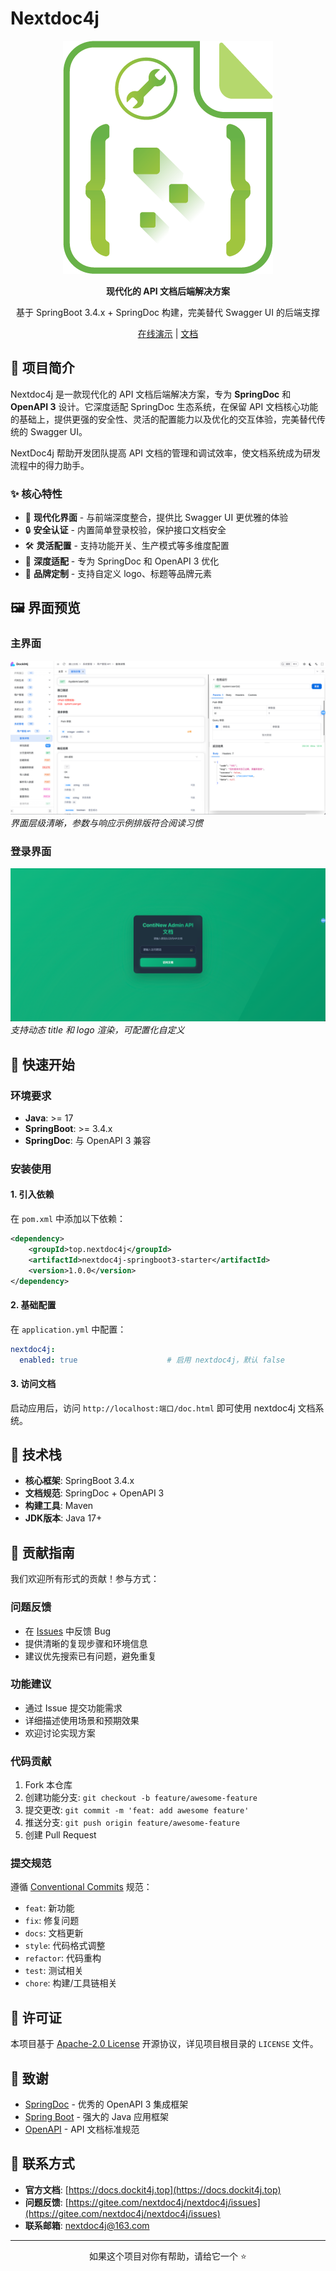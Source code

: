 # Nextdoc4j

<div align="center">

![Nextdoc4j Logo](.image/logo.png)

**现代化的 API 文档后端解决方案**

基于 SpringBoot 3.4.x + SpringDoc 构建，完美替代 Swagger UI 的后端支撑

[在线演示](https://demo.dockit4j.top/) | [文档](https://docs.dockit4j.com)

</div>

## 📖 项目简介

Nextdoc4j 是一款现代化的 API 文档后端解决方案，专为 **SpringDoc** 和 **OpenAPI 3** 设计。它深度适配 SpringDoc 生态系统，在保留 API 文档核心功能的基础上，提供更强的安全性、灵活的配置能力以及优化的交互体验，完美替代传统的 Swagger UI。

NextDoc4j 帮助开发团队提高 API 文档的管理和调试效率，使文档系统成为研发流程中的得力助手。

### ✨ 核心特性

- 🎨 **现代化界面** - 与前端深度整合，提供比 Swagger UI 更优雅的体验
- 🔒 **安全认证** - 内置简单登录校验，保护接口文档安全
- 🛠️ **灵活配置** - 支持功能开关、生产模式等多维度配置
- 🚀 **深度适配** - 专为 SpringDoc 和 OpenAPI 3 优化
- 🎯 **品牌定制** - 支持自定义 logo、标题等品牌元素

## 🖼️ 界面预览

### 主界面

![主界面截图](.image/screenshot/主界面.png)
*界面层级清晰，参数与响应示例排版符合阅读习惯*

### 登录界面

![登录界面效果](.image/screenshot/登录.png)
*支持动态 title 和 logo 渲染，可配置化自定义*

## 🚀 快速开始

### 环境要求

- **Java**: >= 17
- **SpringBoot**: >= 3.4.x
- **SpringDoc**: 与 OpenAPI 3 兼容

### 安装使用

#### 1. 引入依赖

在 `pom.xml` 中添加以下依赖：

```xml
<dependency>
    <groupId>top.nextdoc4j</groupId>
    <artifactId>nextdoc4j-springboot3-starter</artifactId>
    <version>1.0.0</version>
</dependency>
```

#### 2. 基础配置

在 `application.yml` 中配置：

```yaml
nextdoc4j:
  enabled: true                    # 启用 nextdoc4j，默认 false
```

#### 3. 访问文档

启动应用后，访问 `http://localhost:端口/doc.html` 即可使用 nextdoc4j 文档系统。

## 🔧 技术栈

- **核心框架**: SpringBoot 3.4.x
- **文档规范**: SpringDoc + OpenAPI 3
- **构建工具**: Maven
- **JDK版本**: Java 17+

## 🤝 贡献指南

我们欢迎所有形式的贡献！参与方式：

### 问题反馈

- 在 [Issues](https://gitee.com/nextdoc4j/nextdoc4j/issues) 中反馈 Bug
- 提供清晰的复现步骤和环境信息
- 建议优先搜索已有问题，避免重复

### 功能建议

- 通过 Issue 提交功能需求
- 详细描述使用场景和预期效果
- 欢迎讨论实现方案

### 代码贡献

1. Fork 本仓库
2. 创建功能分支: `git checkout -b feature/awesome-feature`
3. 提交更改: `git commit -m 'feat: add awesome feature'`
4. 推送分支: `git push origin feature/awesome-feature`
5. 创建 Pull Request

### 提交规范

遵循 [Conventional Commits](https://conventionalcommits.org/) 规范：

- `feat`: 新功能
- `fix`: 修复问题
- `docs`: 文档更新
- `style`: 代码格式调整
- `refactor`: 代码重构
- `test`: 测试相关
- `chore`: 构建/工具链相关

## 📄 许可证

本项目基于 [Apache-2.0 License](LICENSE) 开源协议，详见项目根目录的 `LICENSE` 文件。

## 🙏 致谢

- [SpringDoc](https://springdoc.org/) - 优秀的 OpenAPI 3 集成框架
- [Spring Boot](https://spring.io/projects/spring-boot) - 强大的 Java 应用框架
- [OpenAPI](https://swagger.io/specification/) - API 文档标准规范

## 📧 联系方式

- **官方文档**: [https://docs.dockit4j.top](https://docs.dockit4j.top)
- **问题反馈**: [https://gitee.com/nextdoc4j/nextdoc4j/issues](https://gitee.com/nextdoc4j/nextdoc4j/issues)
- **联系邮箱**: nextdoc4j@163.com

---

<div align="center">

如果这个项目对你有帮助，请给它一个 ⭐️

